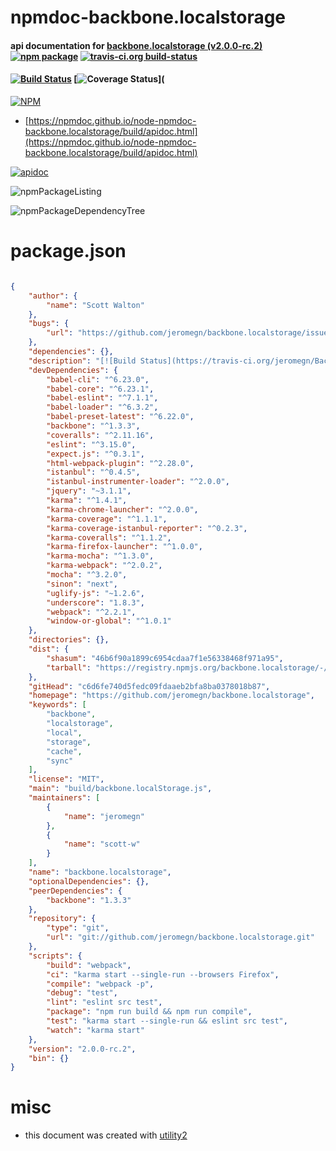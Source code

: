 # npmdoc-backbone.localstorage

#### api documentation for  [backbone.localstorage (v2.0.0-rc.2)](https://github.com/jeromegn/backbone.localstorage)  [![npm package](https://img.shields.io/npm/v/npmdoc-backbone.localstorage.svg?style=flat-square)](https://www.npmjs.org/package/npmdoc-backbone.localstorage) [![travis-ci.org build-status](https://api.travis-ci.org/npmdoc/node-npmdoc-backbone.localstorage.svg)](https://travis-ci.org/npmdoc/node-npmdoc-backbone.localstorage)

#### [![Build Status](https://travis-ci.org/jeromegn/Backbone.localStorage.svg?branch=master)](https://travis-ci.org/jeromegn/Backbone.localStorage) [![Coverage Status](https://coveralls.io/repos/github/jeromegn/Backbone.localStorage/badge.svg?branch=master)](

[![NPM](https://nodei.co/npm/backbone.localstorage.png?downloads=true&downloadRank=true&stars=true)](https://www.npmjs.com/package/backbone.localstorage)

- [https://npmdoc.github.io/node-npmdoc-backbone.localstorage/build/apidoc.html](https://npmdoc.github.io/node-npmdoc-backbone.localstorage/build/apidoc.html)

[![apidoc](https://npmdoc.github.io/node-npmdoc-backbone.localstorage/build/screenCapture.buildCi.browser.%252Ftmp%252Fbuild%252Fapidoc.html.png)](https://npmdoc.github.io/node-npmdoc-backbone.localstorage/build/apidoc.html)

![npmPackageListing](https://npmdoc.github.io/node-npmdoc-backbone.localstorage/build/screenCapture.npmPackageListing.svg)

![npmPackageDependencyTree](https://npmdoc.github.io/node-npmdoc-backbone.localstorage/build/screenCapture.npmPackageDependencyTree.svg)



# package.json

```json

{
    "author": {
        "name": "Scott Walton"
    },
    "bugs": {
        "url": "https://github.com/jeromegn/backbone.localstorage/issues"
    },
    "dependencies": {},
    "description": "[![Build Status](https://travis-ci.org/jeromegn/Backbone.localStorage.svg?branch=master)](https://travis-ci.org/jeromegn/Backbone.localStorage) [![Coverage Status](https://coveralls.io/repos/github/jeromegn/Backbone.localStorage/badge.svg?branch=master)](",
    "devDependencies": {
        "babel-cli": "^6.23.0",
        "babel-core": "^6.23.1",
        "babel-eslint": "^7.1.1",
        "babel-loader": "^6.3.2",
        "babel-preset-latest": "^6.22.0",
        "backbone": "^1.3.3",
        "coveralls": "^2.11.16",
        "eslint": "^3.15.0",
        "expect.js": "^0.3.1",
        "html-webpack-plugin": "^2.28.0",
        "istanbul": "^0.4.5",
        "istanbul-instrumenter-loader": "^2.0.0",
        "jquery": "~3.1.1",
        "karma": "^1.4.1",
        "karma-chrome-launcher": "^2.0.0",
        "karma-coverage": "^1.1.1",
        "karma-coverage-istanbul-reporter": "^0.2.3",
        "karma-coveralls": "^1.1.2",
        "karma-firefox-launcher": "^1.0.0",
        "karma-mocha": "^1.3.0",
        "karma-webpack": "^2.0.2",
        "mocha": "^3.2.0",
        "sinon": "next",
        "uglify-js": "~1.2.6",
        "underscore": "1.8.3",
        "webpack": "^2.2.1",
        "window-or-global": "^1.0.1"
    },
    "directories": {},
    "dist": {
        "shasum": "46b6f90a1899c6954cdaa7f1e56338468f971a95",
        "tarball": "https://registry.npmjs.org/backbone.localstorage/-/backbone.localstorage-2.0.0-rc.2.tgz"
    },
    "gitHead": "c6d6fe740d5fedc09fdaaeb2bfa8ba0378018b87",
    "homepage": "https://github.com/jeromegn/backbone.localstorage",
    "keywords": [
        "backbone",
        "localstorage",
        "local",
        "storage",
        "cache",
        "sync"
    ],
    "license": "MIT",
    "main": "build/backbone.localStorage.js",
    "maintainers": [
        {
            "name": "jeromegn"
        },
        {
            "name": "scott-w"
        }
    ],
    "name": "backbone.localstorage",
    "optionalDependencies": {},
    "peerDependencies": {
        "backbone": "1.3.3"
    },
    "repository": {
        "type": "git",
        "url": "git://github.com/jeromegn/backbone.localstorage.git"
    },
    "scripts": {
        "build": "webpack",
        "ci": "karma start --single-run --browsers Firefox",
        "compile": "webpack -p",
        "debug": "test",
        "lint": "eslint src test",
        "package": "npm run build && npm run compile",
        "test": "karma start --single-run && eslint src test",
        "watch": "karma start"
    },
    "version": "2.0.0-rc.2",
    "bin": {}
}
```



# misc
- this document was created with [utility2](https://github.com/kaizhu256/node-utility2)
